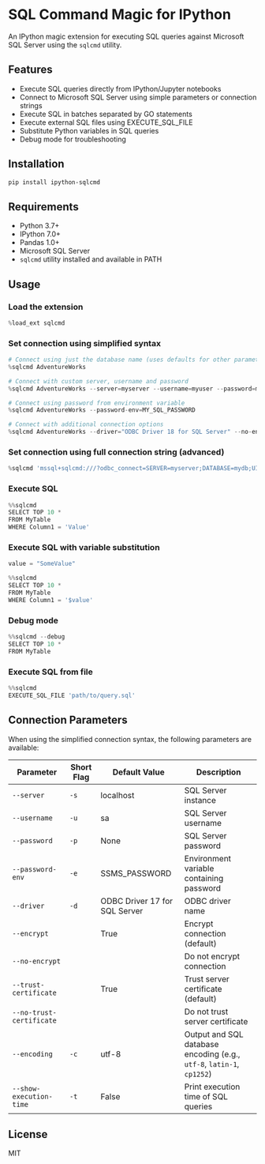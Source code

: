 # SQL Command Magic for IPython

An IPython magic extension for executing SQL queries against Microsoft SQL Server using the `sqlcmd` utility.

## Features

- Execute SQL queries directly from IPython/Jupyter notebooks
- Connect to Microsoft SQL Server using simple parameters or connection strings
- Execute SQL in batches separated by GO statements
- Execute external SQL files using EXECUTE_SQL_FILE
- Substitute Python variables in SQL queries
- Debug mode for troubleshooting

## Installation

```bash
pip install ipython-sqlcmd
```

## Requirements

- Python 3.7+
- IPython 7.0+
- Pandas 1.0+
- Microsoft SQL Server
- `sqlcmd` utility installed and available in PATH

## Usage

### Load the extension

```python
%load_ext sqlcmd
```

### Set connection using simplified syntax

```python
# Connect using just the database name (uses defaults for other parameters)
%sqlcmd AdventureWorks

# Connect with custom server, username and password
%sqlcmd AdventureWorks --server=myserver --username=myuser --password=mypassword

# Connect using password from environment variable
%sqlcmd AdventureWorks --password-env=MY_SQL_PASSWORD

# Connect with additional connection options
%sqlcmd AdventureWorks --driver="ODBC Driver 18 for SQL Server" --no-encrypt
```

### Set connection using full connection string (advanced)

```python
%sqlcmd 'mssql+sqlcmd:///?odbc_connect=SERVER=myserver;DATABASE=mydb;UID=myuser;PWD=mypassword'
```

### Execute SQL

```python
%%sqlcmd
SELECT TOP 10 *
FROM MyTable
WHERE Column1 = 'Value'
```

### Execute SQL with variable substitution

```python
value = "SomeValue"

%%sqlcmd
SELECT TOP 10 *
FROM MyTable
WHERE Column1 = '$value'
```

### Debug mode

```python
%%sqlcmd --debug
SELECT TOP 10 *
FROM MyTable
```

### Execute SQL from file

```python
%%sqlcmd
EXECUTE_SQL_FILE 'path/to/query.sql'
```

## Connection Parameters

When using the simplified connection syntax, the following parameters are available:


| Parameter         | Short Flag | Default Value | Description |
|------------------|------------|---------------|-------------|
| `--server`       | `-s`       | localhost     | SQL Server instance |
| `--username`     | `-u`       | sa            | SQL Server username |
| `--password`     | `-p`       | None          | SQL Server password |
| `--password-env` | `-e`       | SSMS_PASSWORD | Environment variable containing password |
| `--driver`       | `-d`       | ODBC Driver 17 for SQL Server | ODBC driver name |
| `--encrypt`      |            | True          | Encrypt connection (default) |
| `--no-encrypt`   |            |               | Do not encrypt connection |
| `--trust-certificate` |       | True          | Trust server certificate (default) |
| `--no-trust-certificate` |    |               | Do not trust server certificate |
| `--encoding`     | `-c`       | utf-8         | Output and SQL database encoding (e.g., `utf-8`, `latin-1`, `cp1252`) |
| `--show-execution-time` | `-t` | False        | Print execution time of SQL queries |

## License

MIT
